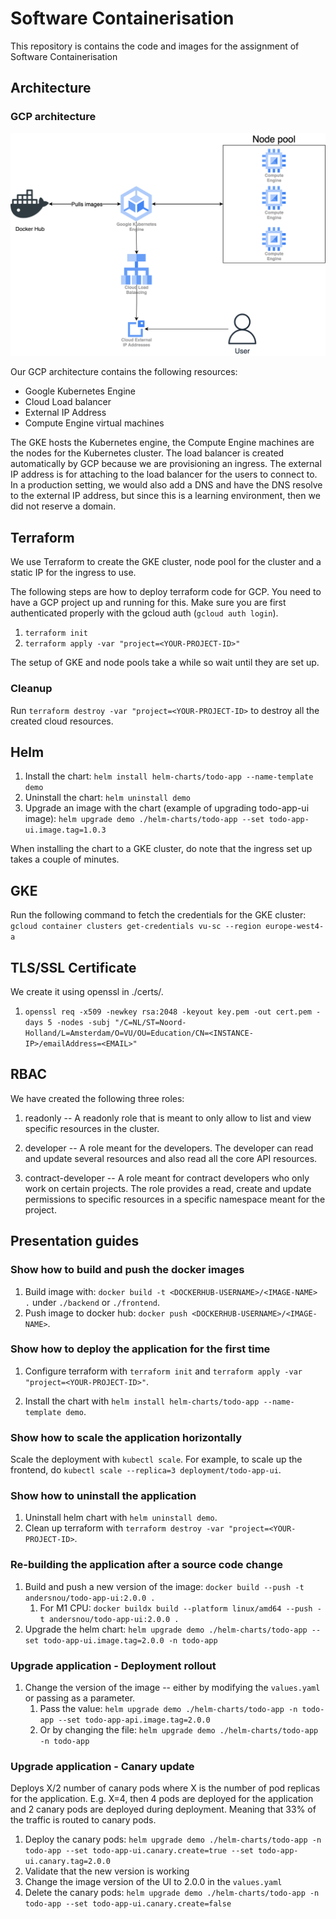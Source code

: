 # Software Containerisation
This repository is contains the code and images for the assignment of Software Containerisation

## Architecture

### GCP architecture

![GCP architecture](./images/GCP-architecture.png "GCP Architecture")

Our GCP architecture contains the following resources:

* Google Kubernetes Engine
* Cloud Load balancer
* External IP Address
* Compute Engine virtual machines

The GKE hosts the Kubernetes engine, the Compute Engine machines are the nodes for the Kubernetes cluster.
The load balancer is created automatically by GCP because we are provisioning an ingress.
The external IP address is for attaching to the load balancer for the users to connect to.
In a production setting, we would also add a DNS and have the DNS resolve to the external IP address, but 
since this is a learning environment, then we did not reserve a domain.


## Terraform

We use Terraform to create the GKE cluster, node pool for the cluster and a static IP for the ingress to use.

The following steps are how to deploy terraform code for GCP. You need to have a GCP project up and running for this.
Make sure you are first authenticated properly with the gcloud auth (`gcloud auth login`).

1. `terraform init`
2. `terraform apply -var "project=<YOUR-PROJECT-ID>"`

The setup of GKE and node pools take a while so wait until they are set up.

### Cleanup

Run `terraform destroy -var "project=<YOUR-PROJECT-ID>` to destroy all the created cloud resources.

## Helm

1. Install the chart: `helm install helm-charts/todo-app --name-template demo`
2. Uninstall the chart: `helm uninstall demo`
3. Upgrade an image with the chart (example of upgrading todo-app-ui image):
`helm upgrade demo ./helm-charts/todo-app --set todo-app-ui.image.tag=1.0.3`

When installing the chart to a GKE cluster, do note that the ingress set up takes a couple of minutes.

## GKE

Run the following command to fetch the credentials for the GKE cluster:
`gcloud container clusters get-credentials vu-sc --region europe-west4-a `

## TLS/SSL Certificate

We create it using openssl in ./certs/.
1. `openssl req -x509 -newkey rsa:2048 -keyout key.pem -out cert.pem -days 5 -nodes -subj "/C=NL/ST=Noord-Holland/L=Amsterdam/O=VU/OU=Education/CN=<INSTANCE-IP>/emailAddress=<EMAIL>"`


## RBAC

We have created the following three roles:

1. readonly -- A readonly role that is meant to only allow to list and view specific resources in the cluster.

2. developer -- A role meant for the developers. The developer can read and update several resources and also
read all the core API resources.

3. contract-developer -- A role meant for contract developers who only work on certain projects. The role provides
a read, create and update permissions to specific resources in a specific namespace meant for the project.

   
## Presentation guides

### Show how to build and push the docker images

1. Build image with: `docker build -t <DOCKERHUB-USERNAME>/<IMAGE-NAME> .` under `./backend` or `./frontend`.
2. Push image to docker hub: `docker push <DOCKERHUB-USERNAME>/<IMAGE-NAME>`.

### Show how to deploy the application for the first time

1. Configure terraform with `terraform init` and `terraform apply -var "project=<YOUR-PROJECT-ID>"`.

2. Install the chart with `helm install helm-charts/todo-app --name-template demo`.

### Show how to scale the application horizontally

Scale the deployment with `kubectl scale`. For example, to scale up the frontend, do `kubectl scale --replica=3 deployment/todo-app-ui`.

### Show how to uninstall the application

1. Uninstall helm chart with `helm uninstall demo`.
2. Clean up terraform with `terraform destroy -var "project=<YOUR-PROJECT-ID>`.

### Re-building the application after a source code change

1. Build and push a new version of the image: `docker build --push -t andersnou/todo-app-ui:2.0.0 .`
   1.  For M1 CPU: `docker buildx build --platform linux/amd64 --push -t andersnou/todo-app-ui:2.0.0 .`
2. Upgrade the helm chart: `helm upgrade demo ./helm-charts/todo-app --set todo-app-ui.image.tag=2.0.0 -n todo-app`


### Upgrade application - Deployment rollout

1. Change the version of the image -- either by modifying the `values.yaml` or passing as a parameter.
   1. Pass the value: `helm upgrade demo ./helm-charts/todo-app -n todo-app --set todo-app-api.image.tag=2.0.0`
   2. Or by changing the file: `helm upgrade demo ./helm-charts/todo-app -n todo-app`

### Upgrade application - Canary update

Deploys X/2 number of canary pods where X is the number of pod replicas for the application. E.g.
X=4, then 4 pods are deployed for the application and 2 canary pods are deployed during deployment. Meaning that
33% of the traffic is routed to canary pods.

1. Deploy the canary pods: `helm upgrade demo ./helm-charts/todo-app -n todo-app --set todo-app-ui.canary.create=true --set todo-app-ui.canary.tag=2.0.0`
2. Validate that the new version is working
3. Change the image version of the UI to 2.0.0 in the `values.yaml`
4. Delete the canary pods: `helm upgrade demo ./helm-charts/todo-app -n todo-app --set todo-app-ui.canary.create=false`